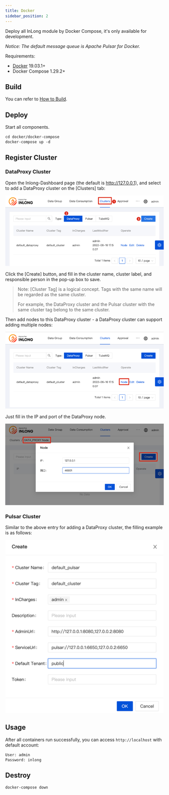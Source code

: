 ```yaml
---
title: Docker
sidebar_position: 2
---
```


Deploy all InLong module by Docker Compose, it's only available for development. 

*Notice: The default message queue is Apache Pulsar for Docker.*

Requirements:

- [Docker](https://docs.docker.com/engine/install/) 19.03.1+
- Docker Compose 1.29.2+

## Build

You can refer to [How to Build](quick_start/how_to_build.md).

## Deploy

Start all components.

```shell
cd docker/docker-compose
docker-compose up -d
```

## Register Cluster

### DataProxy Cluster

Open the Inlong-Dashboard page (the default is <http://127.0.0.1>), and select to add a DataProxy cluster on the [Clusters] tab:

![](img/dp_cluster.png)

Click the [Create] button, and fill in the cluster name, cluster label, and responsible person in the pop-up box to save.

> Note: [Cluster Tag] is a logical concept. Tags with the same name will be regarded as the same cluster.
>
> For example, the DataProxy cluster and the Pulsar cluster with the same cluster tag belong to the same cluster.

Then add nodes to this DataProxy cluster - a DataProxy cluster can support adding multiple nodes:

![](img/dp_cluster_node.png)

Just fill in the IP and port of the DataProxy node.

![](img/dp_cluster_node_save.png)

### Pulsar Cluster

Similar to the above entry for adding a DataProxy cluster, the filling example is as follows:

![](img/pulsar_cluster_save.png)

## Usage

After all containers run successfully, you can access `http://localhost` with default account:

```shell
User: admin
Password: inlong
```

## Destroy

```shell
docker-compose down
```
